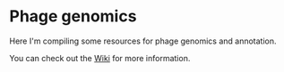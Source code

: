# Phage genomics
Here I'm compiling some resources for phage genomics and annotation.  

You can check out the [Wiki](https://github.com/adriaenssens-lab/phage-genomics/wiki) for more information.
